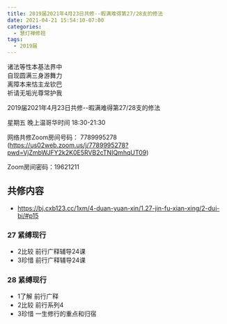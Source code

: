 ```yaml
---
title: 2019届2021年4月23日共修--暇满难得第27/28支的修法
date: 2021-04-21 15:54:10-07:00
categories:
  - 慧灯禅修班
tags:
  - 2019届
---
```

诸法等性本基法界中  
自现圆满三身游舞力  
离障本来怙主龙钦巴  
祈请无垢光尊常护我  

2019届2021年4月23日共修--暇满难得第27/28支的修法

星期五 晚上温哥华时间 18:30-21:30  

网络共修Zoom房间号码： 7789995278 (<https://us02web.zoom.us/j/7789995278?pwd=VjZmbWJFY2k2K0E5RVB2cTNIQmhqUT09>)

Zoom房间密码：19621211       

## 共修内容  

- <https://bj.cxb123.cc/1xm/4-duan-yuan-xin/1.27-jin-fu-xian-xing/2-dui-bi/#p15>

### 27 紧缚现行 

- 2比较 前行广释辅导24课
- 3珍惜 前行广释辅导24课

### 28 紧缚现行 

- 1了解 前行广释
- 2比较 前行系列4
- 3珍惜 一生修行的重点和归宿